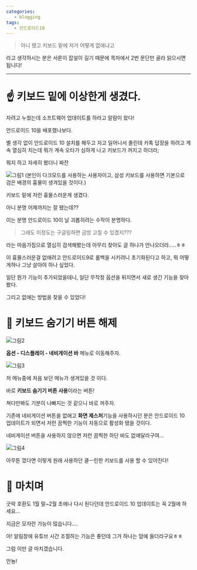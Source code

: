 ```yaml
---
categories: 
   - blogging
tags:
   - 안드로이드10
---
```


> 아니 됐고 키보드 밑에 저거 어떻게 없애냐고

라고 생각하시는 분은 서론이 잡설이 길기 때문에 목차에서 2번 문단만 골라 읽으시면 됩니다!

- - - 


# ☝ 키보드 밑에 이상한게 생겼다.

자려고 누웠는데 소프트웨어 업데이트를 하라고 알람이 왔다!

안드로이드 10을 배포했나보다.

별 생각 없이 안드로이드 10 설치를 해두고 자고 일어나서 졸린데 카톡 답장을 하려고 계속 열심히 치는데 뭐가 계속 오타가 심하게 나고 키보드가 꺼지고 하더라;

뭐지 하고 자세히 봤더니 짜잔

![그림1](https://github.com/donggi9313/donggi9313.github.io/blob/master/assets/image/20200111/20200110_111040.jpg?raw=true)
(본인이 다크모드를 사용하는 사용자이고, 삼성 키보드를 사용하면 기본으로 검은 배경의 흉물이 생겨있을 것이다.)

키보드 밑에 저런 흉물스러운게 생겼다.

아니 분명 어제까지는 잘 됐는데??

이는 분명 안드로이드 10이 날 괴롭히려는 수작이 분명하다.

> 그래도 이정도는 구글링하면 금방 고칠 수 있겠지???

라는 마음가짐으로 열심히 검색해봤는데 아무리 찾아도 글 하나가 안나오더라.....ㅎㅎ

이 흉물스러운걸 없애려고 안드로이드9로 롤백을 시키려니 초기화된다고 하고, 뭐 어떻게하나 그냥 살아야 하나 싶었다.

일단 뭔가 기능이 추가되었을테니, 일단 무작정 옵션을 뒤지면서 새로 생긴 기능을 찾아봤다.

그리고 없애는 방법을 찾을 수 있었다!


# 🤞 키보드 숨기기 버튼 해제

![그림2](https://github.com/donggi9313/donggi9313.github.io/blob/master/assets/image/20200111/Screenshot_20200110-110957_Settings.jpg?raw=true)

**옵션 - 디스플레이 - 네비게이션 바** 메뉴로 이동해주자.


![그림3](https://github.com/donggi9313/donggi9313.github.io/blob/master/assets/image/20200111/20200110_111051.jpg?raw=true)

저 메뉴중에 처음 보던 메뉴가 생겨있을 것 이다.

바로 **키보드 숨기기 버튼 사용**이라는 버튼!

쳐다만봐도 기분이 나빠지는 것 같으니 바로 꺼주자.

기존에 네비게이션 버튼을 없애고 **화면 제스처**기능을 사용하시던 분은 안드로이드 10 업데이트가 되면서 저런 끔찍한 기능이 자동으로 활성화 됐을 것이다.

네비게이션 버튼을 사용하지 않으면 저런 끔찍한 하단 바도 없애달라구여...

![그림4](https://github.com/donggi9313/donggi9313.github.io/blob/master/assets/image/20200111/20200110_111059.jpg?raw=true)

아무튼 껐다면 이렇게 원래 사용하던 클ㅡ린한 키보드를 사용 할 수 있어진다!

# 🤟 마치며

굿락 호환도 1월 말~2월 초에나 다시 된다던데 안드로이드 10 업데이트는 꼭 2월에 하세요...

지금은 모자란 가능이 많습니다....

아! 알림창에 유튜브 시간 조절하는 기능은 좋던데 그거 하나는 맘에 들더라구요ㅎㅎ

그럼 이만 글 마치겠습니다.

안뇽!

